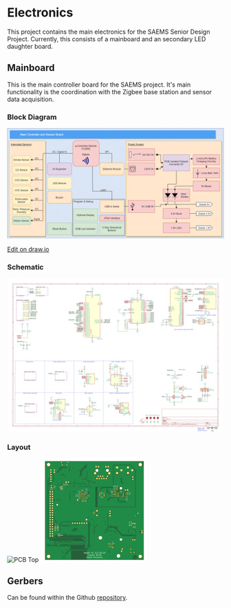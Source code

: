 # Electronics
This project contains the main electronics for the SAEMS Senior Design Project. Currently, this consists of a mainboard and an secondary LED daughter board.

## Mainboard
This is the main controller board for the SAEMS project. It's main functionality is the coordination with the Zigbee base station and sensor data acquisition.

### Block Diagram
[![Mainboard_Diagram](docs/SAEMS_MainbaordBlock.png)](docs/SAEMS_MainbaordBlock.png)

[Edit on draw.io](https://app.diagrams.net/#HUCF-SAEMS%2FElectronics%2Fmain%2Fdocs%2FSAEMS_MainbaordBlock.png)

### Schematic
[![STAIR_Mainboard-schematic](docs/img/SD1-schematic.svg)](docs/SD1-schematic.pdf)

### Layout
<span><img src="docs/img/SD1-top.svg" alt="PCB Top" width="49%"/></span>
<span><img src="docs/img/SD1-bottom.svg" alt="PCB Bottom" width="49%"/></span>

## Gerbers
Can be found within the Github [repository](build/gerbers).
